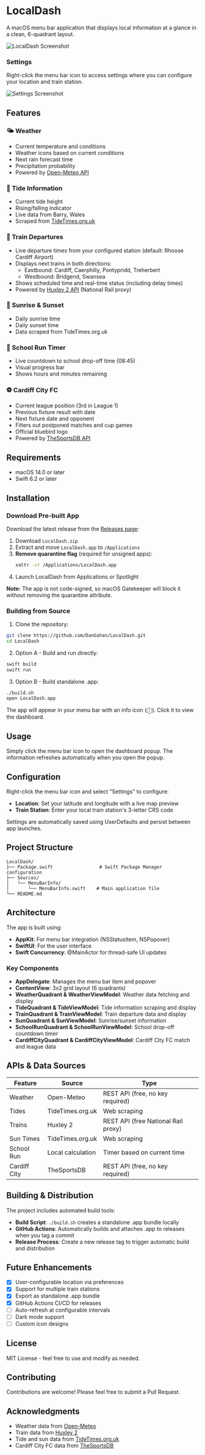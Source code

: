 # LocalDash

A macOS menu bar application that displays local information at a glance in a clean, 6-quadrant layout.

![LocalDash Screenshot](Screenshot.png)

### Settings

Right-click the menu bar icon to access settings where you can configure your location and train station.

![Settings Screenshot](SettingsScreenshot.png)

## Features

### 🌤️ Weather
- Current temperature and conditions
- Weather icons based on current conditions
- Next rain forecast time
- Precipitation probability
- Powered by [Open-Meteo API](https://open-meteo.com)

### 🌊 Tide Information
- Current tide height
- Rising/falling indicator
- Live data from Barry, Wales
- Scraped from [TideTimes.org.uk](https://www.tidetimes.org.uk/barry-tide-times)

### 🚆 Train Departures
- Live departure times from your configured station (default: Rhoose Cardiff Airport)
- Displays next trains in both directions:
  - Eastbound: Cardiff, Caerphilly, Pontypridd, Treherbert
  - Westbound: Bridgend, Swansea
- Shows scheduled time and real-time status (including delay times)
- Powered by [Huxley 2 API](https://huxley2.azurewebsites.net) (National Rail proxy)

### 🌅 Sunrise & Sunset
- Daily sunrise time
- Daily sunset time
- Data scraped from TideTimes.org.uk

### 🏫 School Run Timer
- Live countdown to school drop-off time (08:45)
- Visual progress bar
- Shows hours and minutes remaining

### ⚽ Cardiff City FC
- Current league position (3rd in League 1)
- Previous fixture result with date
- Next fixture date and opponent
- Filters out postponed matches and cup games
- Official bluebird logo
- Powered by [TheSportsDB API](https://www.thesportsdb.com)

## Requirements

- macOS 14.0 or later
- Swift 6.2 or later

## Installation

### Download Pre-built App

Download the latest release from the [Releases page](https://github.com/DanGahan/LocalDash/releases):
1. Download `LocalDash.zip`
2. Extract and move `LocalDash.app` to `/Applications`
3. **Remove quarantine flag** (required for unsigned apps):
   ```bash
   xattr -cr /Applications/LocalDash.app
   ```
4. Launch LocalDash from Applications or Spotlight

**Note:** The app is not code-signed, so macOS Gatekeeper will block it without removing the quarantine attribute.

### Building from Source

1. Clone the repository:
```bash
git clone https://github.com/DanGahan/LocalDash.git
cd LocalDash
```

2. Option A - Build and run directly:
```bash
swift build
swift run
```

3. Option B - Build standalone .app:
```bash
./build.sh
open LocalDash.app
```

The app will appear in your menu bar with an info icon (ⓘ). Click it to view the dashboard.

## Usage

Simply click the menu bar icon to open the dashboard popup. The information refreshes automatically when you open the popup.

## Configuration

Right-click the menu bar icon and select "Settings" to configure:
- **Location**: Set your latitude and longitude with a live map preview
- **Train Station**: Enter your local train station's 3-letter CRS code

Settings are automatically saved using UserDefaults and persist between app launches.

## Project Structure

```
LocalDash/
├── Package.swift                 # Swift Package Manager configuration
├── Sources/
│   └── MenuBarInfo/
│       └── MenuBarInfo.swift    # Main application file
└── README.md
```

## Architecture

The app is built using:
- **AppKit**: For menu bar integration (NSStatusItem, NSPopover)
- **SwiftUI**: For the user interface
- **Swift Concurrency**: @MainActor for thread-safe UI updates

### Key Components

- **AppDelegate**: Manages the menu bar item and popover
- **ContentView**: 3x2 grid layout (6 quadrants)
- **WeatherQuadrant & WeatherViewModel**: Weather data fetching and display
- **TideQuadrant & TideViewModel**: Tide information scraping and display
- **TrainQuadrant & TrainViewModel**: Train departure data and display
- **SunQuadrant & SunViewModel**: Sunrise/sunset information
- **SchoolRunQuadrant & SchoolRunViewModel**: School drop-off countdown timer
- **CardiffCityQuadrant & CardiffCityViewModel**: Cardiff City FC match and league data

## APIs & Data Sources

| Feature | Source | Type |
|---------|--------|------|
| Weather | Open-Meteo | REST API (free, no key required) |
| Tides | TideTimes.org.uk | Web scraping |
| Trains | Huxley 2 | REST API (free National Rail proxy) |
| Sun Times | TideTimes.org.uk | Web scraping |
| School Run | Local calculation | Timer based on current time |
| Cardiff City | TheSportsDB | REST API (free, no key required) |

## Building & Distribution

The project includes automated build tools:

- **Build Script**: `./build.sh` creates a standalone .app bundle locally
- **GitHub Actions**: Automatically builds and attaches .app to releases when you tag a commit
- **Release Process**: Create a new release tag to trigger automatic build and distribution

## Future Enhancements

- [x] User-configurable location via preferences
- [x] Support for multiple train stations
- [x] Export as standalone .app bundle
- [x] GitHub Actions CI/CD for releases
- [ ] Auto-refresh at configurable intervals
- [ ] Dark mode support
- [ ] Custom icon designs

## License

MIT License - feel free to use and modify as needed.

## Contributing

Contributions are welcome! Please feel free to submit a Pull Request.

## Acknowledgments

- Weather data from [Open-Meteo](https://open-meteo.com)
- Train data from [Huxley 2](https://huxley2.azurewebsites.net)
- Tide and sun data from [TideTimes.org.uk](https://www.tidetimes.org.uk)
- Cardiff City FC data from [TheSportsDB](https://www.thesportsdb.com)
